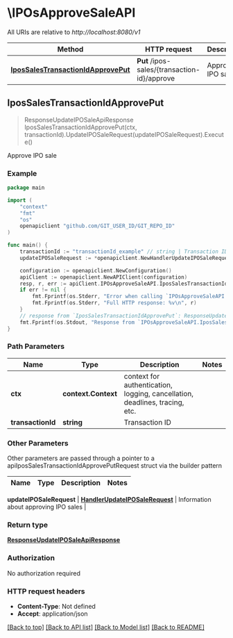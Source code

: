 # \IPOsApproveSaleAPI

All URIs are relative to *http://localhost:8080/v1*

Method | HTTP request | Description
------------- | ------------- | -------------
[**IposSalesTransactionIdApprovePut**](IPOsApproveSaleAPI.md#IposSalesTransactionIdApprovePut) | **Put** /ipos-sales/{transaction-id}/approve | Approve IPO sale



## IposSalesTransactionIdApprovePut

> ResponseUpdateIPOSaleApiResponse IposSalesTransactionIdApprovePut(ctx, transactionId).UpdateIPOSaleRequest(updateIPOSaleRequest).Execute()

Approve IPO sale



### Example

```go
package main

import (
	"context"
	"fmt"
	"os"
	openapiclient "github.com/GIT_USER_ID/GIT_REPO_ID"
)

func main() {
	transactionId := "transactionId_example" // string | Transaction ID
	updateIPOSaleRequest := *openapiclient.NewHandlerUpdateIPOSaleRequest(int32(10121212), "Approved") // HandlerUpdateIPOSaleRequest | Information about approving IPO sales

	configuration := openapiclient.NewConfiguration()
	apiClient := openapiclient.NewAPIClient(configuration)
	resp, r, err := apiClient.IPOsApproveSaleAPI.IposSalesTransactionIdApprovePut(context.Background(), transactionId).UpdateIPOSaleRequest(updateIPOSaleRequest).Execute()
	if err != nil {
		fmt.Fprintf(os.Stderr, "Error when calling `IPOsApproveSaleAPI.IposSalesTransactionIdApprovePut``: %v\n", err)
		fmt.Fprintf(os.Stderr, "Full HTTP response: %v\n", r)
	}
	// response from `IposSalesTransactionIdApprovePut`: ResponseUpdateIPOSaleApiResponse
	fmt.Fprintf(os.Stdout, "Response from `IPOsApproveSaleAPI.IposSalesTransactionIdApprovePut`: %v\n", resp)
}
```

### Path Parameters


Name | Type | Description  | Notes
------------- | ------------- | ------------- | -------------
**ctx** | **context.Context** | context for authentication, logging, cancellation, deadlines, tracing, etc.
**transactionId** | **string** | Transaction ID | 

### Other Parameters

Other parameters are passed through a pointer to a apiIposSalesTransactionIdApprovePutRequest struct via the builder pattern


Name | Type | Description  | Notes
------------- | ------------- | ------------- | -------------

 **updateIPOSaleRequest** | [**HandlerUpdateIPOSaleRequest**](HandlerUpdateIPOSaleRequest.md) | Information about approving IPO sales | 

### Return type

[**ResponseUpdateIPOSaleApiResponse**](ResponseUpdateIPOSaleApiResponse.md)

### Authorization

No authorization required

### HTTP request headers

- **Content-Type**: Not defined
- **Accept**: application/json

[[Back to top]](#) [[Back to API list]](../README.md#documentation-for-api-endpoints)
[[Back to Model list]](../README.md#documentation-for-models)
[[Back to README]](../README.md)

